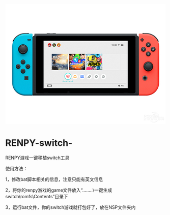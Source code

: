 ![图片描述](https://github.com/ATSPwang618/RENPY-switch/blob/main/switch.jpg)
# RENPY-switch-
RENPY游戏一键移植switch工具

使用方法：

1，修改bat脚本相关的信息，注意只能有英文信息

2，将你的renpy游戏的game文件放入“........\一键生成switch\romfs\Contents”目录下

3，运行bat文件，你的switch游戏就打包好了，放在NSP文件夹内

